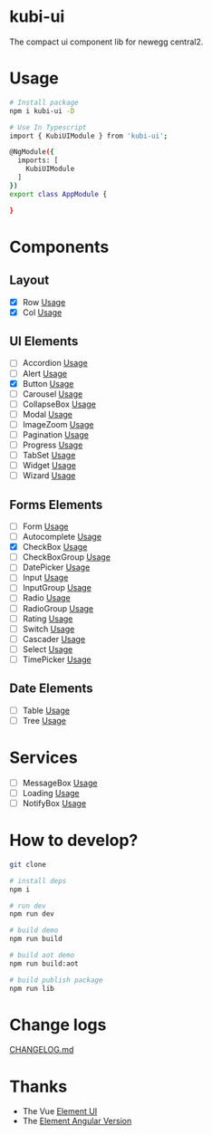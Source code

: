 # kubi-ui
The compact ui component lib for newegg central2.

# Usage

```bash
# Install package
npm i kubi-ui -D

# Use In Typescript
import { KubiUIModule } from 'kubi-ui';

@NgModule({
  imports: [
    KubiUIModule
  ]
})
export class AppModule {

}
```

# Components

## Layout

- [x] Row [Usage](src/components/row/README.md)
- [x] Col [Usage](src/components/col/README.md)

## UI Elements

- [ ] Accordion [Usage](src/components/accordion/README.md)
- [ ] Alert [Usage](src/components/alert/README.md)
- [x] Button [Usage](src/components/button/README.md)
- [ ] Carousel [Usage](src/components/carousel/README.md)
- [ ] CollapseBox [Usage](src/components/collapse-box/README.md)
- [ ] Modal [Usage](src/components/modal/README.md)
- [ ] ImageZoom [Usage](src/components/image-zoom/README.md)
- [ ] Pagination [Usage](src/components/pagination/README.md)
- [ ] Progress [Usage](src/components/progress/README.md)
- [ ] TabSet [Usage](src/components/tabset/README.md)
- [ ] Widget [Usage](src/components/widget/README.md)
- [ ] Wizard [Usage](src/components/wizard/README.md)

## Forms Elements

- [ ] Form [Usage](src/components/form/README.md)
- [ ] Autocomplete [Usage](src/components/autocomplete/README.md)
- [x] CheckBox [Usage](src/components/checkbox/README.md)
- [ ] CheckBoxGroup [Usage](src/components/checkbox-group/README.md)
- [ ] DatePicker [Usage](src/components/date-picker/README.md)
- [ ] Input [Usage](src/components/autocomplete/README.md)
- [ ] InputGroup [Usage](src/components/input-group/README.md)
- [ ] Radio [Usage](src/components/radio/README.md)
- [ ] RadioGroup [Usage](src/components/radio-group/README.md)
- [ ] Rating [Usage](src/components/rating/README.md)
- [ ] Switch [Usage](src/components/switch/README.md)
- [ ] Cascader [Usage](src/components/cascader/README.md)
- [ ] Select [Usage](src/components/select/README.md)
- [ ] TimePicker [Usage](src/components/time-picker/README.md)

## Date Elements

- [ ] Table [Usage](src/components/table/README.md)
- [ ] Tree [Usage](src/components/tree/README.md)

# Services

- [ ] MessageBox [Usage](src/services/message-box/README.md)
- [ ] Loading [Usage](src/services/loading/README.md)
- [ ] NotifyBox [Usage](src/services/notify-box/README.md)

# How to develop?

```bash
git clone 

# install deps
npm i 

# run dev
npm run dev

# build demo
npm run build

# build aot demo
npm run build:aot

# build publish package
npm run lib
```

# Change logs

[CHANGELOG.md](CHANGELOG.md)

# Thanks

- The Vue [Element UI](https://github.com/ElemeFE/element)
- The [Element Angular Version](https://github.com/eleme/element-angular)

